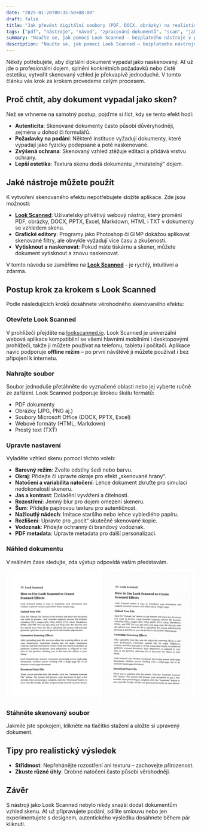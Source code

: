 ```yaml
---
date: "2025-01-20T09:35:50+08:00"
draft: false
title: "Jak převést digitální soubory (PDF, DOCX, obrázky) na realistické skenované kopie"
tags: ["pdf", "nástroje", "návod", "zpracování-dokumentů", "scan", "jak-na-to"]
summary: "Naučte se, jak pomocí Look Scanned – bezplatného nástroje v prohlížeči – dodat digitálním dokumentům vzhled skenované kopie. Tento průvodce nabízí postup krok za krokem, možnosti přizpůsobení a tipy pro dosažení autentického výsledku."
description: "Naučte se, jak pomocí Look Scanned – bezplatného nástroje v prohlížeči – dodat digitálním dokumentům vzhled skenované kopie. Tento průvodce nabízí postup krok za krokem, možnosti přizpůsobení a tipy pro dosažení autentického výsledku."
---
```


Někdy potřebujete, aby digitální dokument vypadal jako naskenovaný. Ať už jde o profesionální dojem, splnění konkrétních požadavků nebo čistě estetiku, vytvořit skenovaný vzhled je překvapivě jednoduché. V tomto článku vás krok za krokem provedeme celým procesem.

## Proč chtít, aby dokument vypadal jako sken?

Než se vrhneme na samotný postup, pojďme si říct, kdy se tento efekt hodí:

- **Autenticita**: Skenované dokumenty často působí důvěryhodněji, zejména u dohod či formulářů.
- **Požadavky na podání**: Některé instituce vyžadují dokumenty, které vypadají jako fyzicky podepsané a poté naskenované.
- **Zvýšená ochrana**: Skenovaný vzhled ztěžuje editaci a přidává vrstvu ochrany.
- **Lepší estetika**: Textura skenu dodá dokumentu „hmatatelný“ dojem.

## Jaké nástroje můžete použít

K vytvoření skenovaného efektu nepotřebujete složité aplikace. Zde jsou možnosti:

- **[Look Scanned](https://lookscanned.io)**: Uživatelsky přívětivý webový nástroj, který promění PDF, obrázky, DOCX, PPTX, Excel, Markdown, HTML i TXT v dokumenty se vzhledem skenu.
- **Grafické editory**: Programy jako Photoshop či GIMP dokážou aplikovat skenované filtry, ale obvykle vyžadují více času a zkušeností.
- **Vytisknout a naskenovat**: Pokud máte tiskárnu a skener, můžete dokument vytisknout a znovu naskenovat.

V tomto návodu se zaměříme na **[Look Scanned](https://lookscanned.io)** – je rychlý, intuitivní a zdarma.

## Postup krok za krokem s Look Scanned

Podle následujících kroků dosáhnete věrohodného skenovaného efektu:

### Otevřete Look Scanned

V prohlížeči přejděte na [lookscanned.io](https://lookscanned.io/scan). Look Scanned je univerzální webová aplikace kompatibilní se všemi hlavními mobilními i desktopovými prohlížeči, takže ji můžete používat na telefonu, tabletu i počítači. Aplikace navíc podporuje **offline režim** – po první návštěvě ji můžete používat i bez připojení k internetu.

### Nahrajte soubor

Soubor jednoduše přetáhněte do vyznačené oblasti nebo jej vyberte ručně ze zařízení. Look Scanned podporuje širokou škálu formátů:

- PDF dokumenty
- Obrázky (JPG, PNG aj.)
- Soubory Microsoft Office (DOCX, PPTX, Excel)
- Webové formáty (HTML, Markdown)
- Prostý text (TXT)

### Upravte nastavení

Vyladěte vzhled skenu pomocí těchto voleb:

- **Barevný režim**: Zvolte odstíny šedi nebo barvu.
- **Okraj**: Přidejte či upravte okraje pro efekt „skenované hrany“.
- **Natočení a variabilita natočení**: Lehce dokument zkruťte pro simulaci nedokonalostí skeneru.
- **Jas a kontrast**: Doladění vyvážení a čitelnosti.
- **Rozostření**: Jemný blur pro dojem omezení skeneru.
- **Šum**: Přidejte papírovou texturu pro autentičnost.
- **Nažloutlý nádech**: Imitace staršího nebo lehce vybledlého papíru.
- **Rozlišení**: Upravte pro „pocit“ skutečné skenované kopie.
- **Vodoznak**: Přidejte ochranný či brandový vodoznak.
- **PDF metadata**: Upravte metadata pro další personalizaci.

### Náhled dokumentu

V reálném čase sledujte, zda výstup odpovídá vašim představám.

![Look Scanned Reálný náhled](./look-scanned-preview.webp)

### Stáhněte skenovaný soubor

Jakmile jste spokojeni, klikněte na tlačítko stažení a uložte si upravený dokument.

## Tipy pro realistický výsledek

- **Střídmost**: Nepřehánějte rozostření ani texturu – zachovejte přirozenost.
- **Zkuste různé úhly**: Drobné natočení často působí věrohodněji.

## Závěr

S nástroji jako Look Scanned nebylo nikdy snazší dodat dokumentům vzhled skenu. Ať už připravujete podání, sdílíte smlouvu nebo jen experimentujete s designem, autentického výsledku dosáhnete během pár kliknutí.

